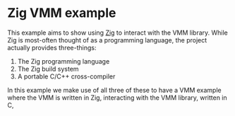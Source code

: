 # Zig VMM example

This example aims to show using [Zig]() to interact with the VMM library. While
Zig is most-often thought of as a programming language, the project actually
provides three-things:
1. The Zig programming language
2. The Zig build system
3. A portable C/C++ cross-compiler

In this example we make use of all three of these to have a VMM example where the
VMM is written in Zig, interacting with the VMM library, written in C,


